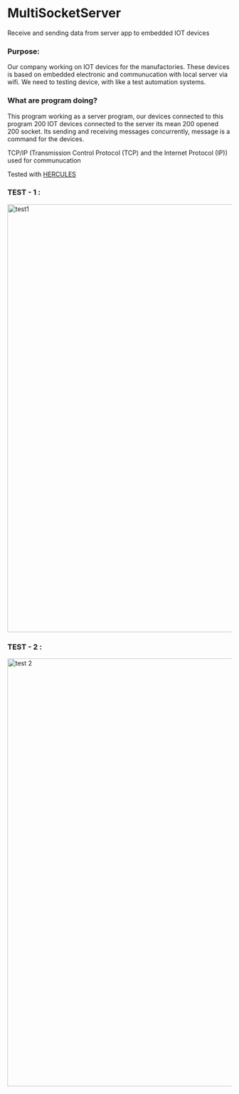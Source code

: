 # MultiSocketServer
Receive and sending data from server app to embedded IOT devices

### Purpose:
Our company working on IOT devices for the manufactories.
These devices is based on embedded electronic and communucation with local server via wifi.
We need to testing device, with like a test automation systems.

### What are program doing?
This program working as a server program, our devices connected to this program
200 IOT devices connected to the server its mean 200 opened 200 socket.
Its sending and receiving messages concurrently, message is a command for the devices.



TCP/IP (Transmission Control Protocol (TCP) and the Internet Protocol (IP))  used for communucation

Tested with <a href="https://www.hw-group.com/software/hercules-setup-utility"> HERCULES </a>

### TEST - 1 :

<img width="960" alt="test1" src="https://user-images.githubusercontent.com/42043202/118507077-902e4300-b736-11eb-834d-1d784d4b0eee.PNG">


### TEST - 2 : 
<img width="960" alt="test 2" src="https://user-images.githubusercontent.com/42043202/118507270-bf44b480-b736-11eb-8d9c-181f6d3a2df6.PNG">

